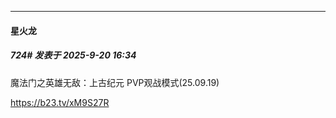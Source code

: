 ﻿
*****

####  星火龙  
##### 724#       发表于 2025-9-20 16:34

魔法门之英雄无敌：上古纪元 PVP观战模式(25.09.19)

https://b23.tv/xM9S27R

